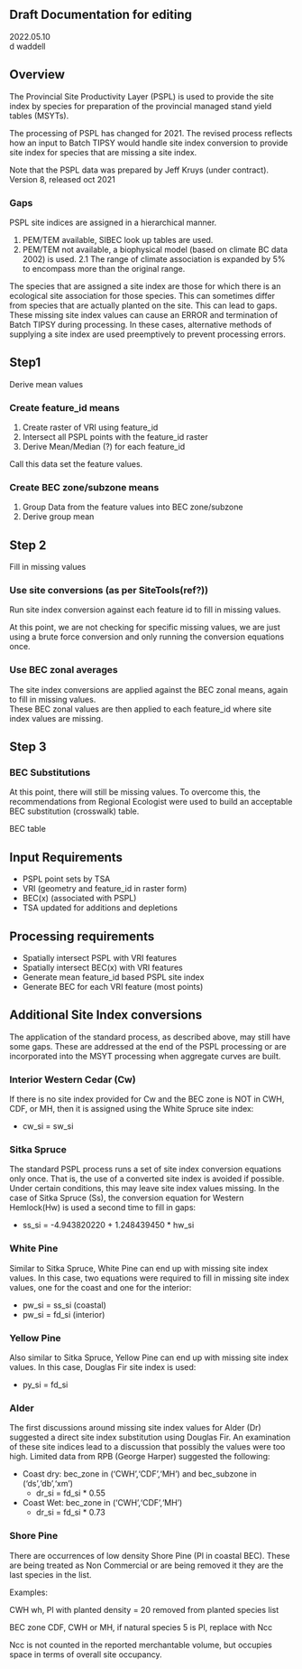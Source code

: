 ## Draft Documentation for editing

2022.05.10  
d waddell

## Overview

The Provincial Site Productivity Layer (PSPL) is used to provide the
site index by species for preparation of the provincial managed stand
yield tables (MSYTs).

The processing of PSPL has changed for 2021. The revised process
reflects how an input to Batch TIPSY would handle site index conversion
to provide site index for species that are missing a site index.

Note that the PSPL data was prepared by Jeff Kruys (under contract).  
Version 8, released oct 2021

### Gaps

PSPL site indices are assigned in a hierarchical manner.

1.  PEM/TEM available, SIBEC look up tables are used.
2.  PEM/TEM not available, a biophysical model (based on climate BC
    data 2002) is used. 2.1 The range of climate association is expanded
    by 5% to encompass more than the original range.

The species that are assigned a site index are those for which there is
an ecological site association for those species. This can sometimes
differ from species that are actually planted on the site. This can lead
to gaps. These missing site index values can cause an ERROR and
termination of Batch TIPSY during processing. In these cases,
alternative methods of supplying a site index are used preemptively to
prevent processing errors.

## Step1

Derive mean values

### Create feature\_id means

1.  Create raster of VRI using feature\_id
2.  Intersect all PSPL points with the feature\_id raster
3.  Derive Mean/Median (?) for each feature\_id

Call this data set the feature values.

### Create BEC zone/subzone means

1.  Group Data from the feature values into BEC zone/subzone
2.  Derive group mean

## Step 2

Fill in missing values

### Use site conversions (as per SiteTools(ref?))

Run site index conversion against each feature id to fill in missing
values.

At this point, we are not checking for specific missing values, we are
just using a brute force conversion and only running the conversion
equations once.

### Use BEC zonal averages

The site index conversions are applied against the BEC zonal means,
again to fill in missing values.  
These BEC zonal values are then applied to each feature\_id where site
index values are missing.

## Step 3

### BEC Substitutions

At this point, there will still be missing values. To overcome this, the
recommendations from Regional Ecologist were used to build an acceptable
BEC substitution (crosswalk) table.

BEC table

## Input Requirements

-   PSPL point sets by TSA
-   VRI (geometry and feature\_id in raster form)
-   BEC(x) (associated with PSPL)
-   TSA updated for additions and depletions

## Processing requirements

-   Spatially intersect PSPL with VRI features
-   Spatially intersect BEC(x) with VRI features
-   Generate mean feature\_id based PSPL site index
-   Generate BEC for each VRI feature (most points)

## Additional Site Index conversions

The application of the standard process, as described above, may still
have some gaps. These are addressed at the end of the PSPL processing or
are incorporated into the MSYT processing when aggregate curves are
built.

### Interior Western Cedar (Cw)

If there is no site index provided for Cw and the BEC zone is NOT in
CWH, CDF, or MH, then it is assigned using the White Spruce site index:

-   cw\_si = sw\_si

### Sitka Spruce

The standard PSPL process runs a set of site index conversion equations
only once. That is, the use of a converted site index is avoided if
possible. Under certain conditions, this may leave site index values
missing. In the case of Sitka Spruce (Ss), the conversion equation for
Western Hemlock(Hw) is used a second time to fill in gaps:

-   ss\_si = -4.943820220 + 1.248439450 \* hw\_si

### White Pine

Similar to Sitka Spruce, White Pine can end up with missing site index
values. In this case, two equations were required to fill in missing
site index values, one for the coast and one for the interior:

-   pw\_si = ss\_si (coastal)
-   pw\_si = fd\_si (interior)

### Yellow Pine

Also similar to Sitka Spruce, Yellow Pine can end up with missing site
index values. In this case, Douglas Fir site index is used:

-   py\_si = fd\_si

### Alder

The first discussions around missing site index values for Alder (Dr)
suggested a direct site index substitution using Douglas Fir. An
examination of these site indices lead to a discussion that possibly the
values were too high. Limited data from RPB (George Harper) suggested
the following:

-   Coast dry: bec\_zone in (‘CWH’,‘CDF’,‘MH’) and bec\_subzone in
    (‘ds’,‘db’,‘xm’)
    -   dr\_si = fd\_si \* 0.55
-   Coast Wet: bec\_zone in (‘CWH’,‘CDF’,‘MH’)
    -   dr\_si = fd\_si \* 0.73

### Shore Pine

There are occurrences of low density Shore Pine (Pl in coastal BEC).
These are being treated as Non Commercial or are being removed it they
are the last species in the list.

Examples:

CWH wh, Pl with planted density = 20 removed from planted species list

BEC zone CDF, CWH or MH, if natural species 5 is Pl, replace with Ncc

Ncc is not counted in the reported merchantable volume, but occupies
space in terms of overall site occupancy.
